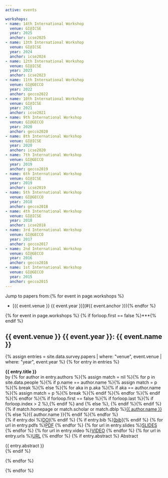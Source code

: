 ```yaml
---
active: events

workshops:
- name: 14th International Workshop
  venue: GI@ICSE
  year: 2025
  anchor: icse2025
- name: 13th International Workshop
  venue: GI@ICSE
  year: 2024
  anchor: icse2024
- name: 12th International Workshop
  venue: GI@ICSE
  year: 2023
  anchor: icse2023
- name: 11th International Workshop
  venue: GI@GECCO
  year: 2022
  anchor: gecco2022
- name: 10th International Workshop
  venue: GI@ICSE
  year: 2021
  anchor: icse2021
- name: 9th International Workshop
  venue: GI@GECCO
  year: 2020
  anchor: gecco2020
- name: 8th International Workshop
  venue: GI@ICSE
  year: 2020
  anchor: icse2020
- name: 7th International Workshop
  venue: GI@GECCO
  year: 2019
  anchor: gecco2019
- name: 6th International Workshop
  venue: GI@ICSE
  year: 2019
  anchor: icse2019
- name: 5th International Workshop
  venue: GI@GECCO
  year: 2018
  anchor: gecco2018
- name: 4th International Workshop
  venue: GI@ICSE
  year: 2018
  anchor: icse2018
- name: 3rd International Workshop
  venue: GI@GECCO
  year: 2017
  anchor: gecco2017
- name: 2nd International Workshop
  venue: GI@GECCO
  year: 2016
  anchor: gecco2016
- name: 1st International Workshop
  venue: GI@GECCO
  year: 2015
  anchor: gecco2015
---
```


Jump to papers from:{% for event in page.workshops %}
- [{{ event.venue }} {{ event.year }}](#{{ event.anchor }}){% endfor %}

{% for event in page.workshops %}
{% if forloop.first == false %}***{% endif %}

## <a name="{{ event.anchor }}"></a> {{ event.venue }} {{ event.year }}: {{ event.name }}

  {% assign entries = site.data.survey.papers | where: "venue", event.venue | where: "year", event.year %}
  {% for entry in entries %}

  <div>
    <p>
      <strong>{{ entry.title }}</strong><br/>
      by {% for author in entry.authors %}{% assign match = nil %}{% for p in site.data.people %}{% if p.name == author.name %}{% assign match = p %}{% break %}{% else %}{% for aka in p.aka %}{% if aka == author.name %}{% assign match = p %}{% break %}{% endif %}{% endfor %}{% endif %}{% endfor %}{% if forloop.first == false %}{% if forloop.last %}{% if forloop.index > 2 %},{% endif %} and {% else %}, {% endif %}{% endif %}{% if match.homepage or match.scholar or match.dblp %}<a href="{{ match.homepage | default:  match.scholar | default:  match.dblp }}">{{ author.name }}</a>{% else %}<span class="text-nowrap">{{ author.name }}</span>{% endif %}{% endfor %}<br/>
      {% if entry.doi %}<a class="badge badge-primary" href="{{ entry.doi }}">DOI</a>{% endif %} {% if entry.bib %}<a href="{{ entry.bib }}">[bib]</a>{% endif %} {% for url in entry.pdfs %}<a class="badge badge-success" href="{{ url }}">PDF</a> {% endfor %} {% for url in entry.slides %}<a class="badge badge-info" href="{{ url }}">SLIDES</a> {% endfor %} {% for url in entry.video %}<a class="badge badge-danger" href="{{ url }}">VIDEO</a> {% endfor %} {% for url in entry.urls %}<a class="badge badge-warning" href="{{ url }}">URL</a> {% endfor %}
      {% if entry.abstract %}
      <span class="badge badge-secondary" style="cursor: pointer;" onclick="$(this).parent().siblings('.collapse').toggle()">Abstract</span>
      <div class="card collapse"><div class="card-body text-justify">
        {{ entry.abstract }}
      </div></div>{% endif %}
    </p>
  </div>
  {% endfor %}

{% endfor %}

